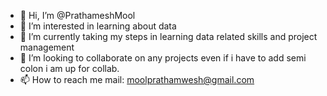 - 👋 Hi, I’m @PrathameshMool
- 👀 I’m interested in learning about data
- 🌱 I’m currently taking my steps in learning data related skills and project management
- 💞️ I’m looking to collaborate on any projects even if i have to add semi colon i am up for collab.
- 📫 How to reach me mail: moolprathamwesh@gmail.com 

<!---
PrathameshMool/PrathameshMool is a ✨ special ✨ repository because its `README.md` (this file) appears on your GitHub profile.
You can click the Preview link to take a look at your changes.
--->

